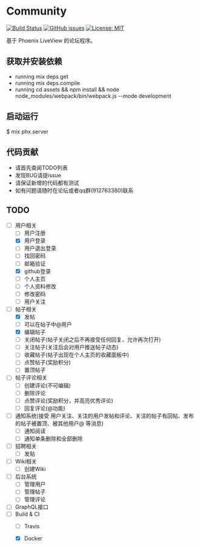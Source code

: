 # Community

[![Build Status](https://github-ci.bluerain.io/api/badges/elixirchina/community/status.svg)](https://github-ci.bluerain.io/elixirchina/community)
[![GitHub issues](https://img.shields.io/github/issues/elixirchina/community)](https://github.com/elixirchina/community/issues)
[![License: MIT](https://img.shields.io/badge/License-MIT-brightgreen.svg)](https://opensource.org/licenses/MIT)

基于 Phoenix LiveView 的论坛程序。

## 获取并安装依赖
* running mix deps.get
* running mix deps.compile
* running cd assets && npm install && node node_modules/webpack/bin/webpack.js --mode development

## 启动运行
$ mix phx.server

## 代码贡献
* 请首先查阅TODO列表
* 发现BUG请提issue
* 请保证新增的代码都有测试
* 如有问题请随时在论坛或者qq群(912763380)联系

## TODO
* [ ] 用户相关
  * [ ] 用户注册
  * [x] 用户登录
  * [ ] 用户退出登录
  * [ ] 找回密码
  * [ ] 邮箱验证
  * [x] github登录
  * [ ] 个人主页
  * [ ] 个人资料修改
  * [ ] 修改密码
  * [ ] 用户关注
* [ ] 帖子相关
  * [x] 发帖
  * [ ] 可以在帖子中@用户
  * [x] 编辑帖子
  * [ ] 关闭帖子(帖子关闭之后不再接受任何回复，允许再次打开)
  * [ ] 关注帖子(关注后会对用户推送帖子动态)
  * [ ] 收藏帖子(帖子出现在个人主页的收藏面板中)
  * [ ] 点赞帖子(奖励积分)
  * [ ] 置顶帖子
* [ ] 帖子评论相关
  * [ ] 创建评论(不可编辑)
  * [ ] 删除评论
  * [ ] 点赞评论(奖励积分，并高亮优秀评论)
  * [ ] 回复评论(@功能)
* [ ] 通知系统(接受 用户关注、关注的用户发帖和评论、关注的帖子有回帖、发布的帖子被置顶、被其他用户@ 等消息)
  * [ ] 通知阅读
  * [ ] 通知单条删除和全部删除
* [ ] 招聘相关
  * [ ] 发贴
* [ ] Wiki相关
  * [ ] 创建Wiki
* [ ] 后台系统
  * [ ] 管理用户
  * [ ] 管理帖子
  * [ ] 管理评论
* [ ] GraphQL接口
* [ ] Build & CI
  * [ ] Travis
  * [x] Docker




